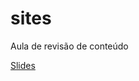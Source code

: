 # sites

Aula de revisão de conteúdo

[Slides](https://docs.google.com/presentation/d/1a6VZxu0i4l24sQYP6wl6ls4gujp0ghX4XWHX8GrS0eg/edit#slide=id.p)
